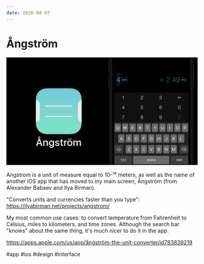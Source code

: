 ```yaml
---
date: 2020-08-07
---
```


# Ångström

![Ångström promo](angstrom.png "Ångström promo")

Angstrom is a unit of measure equal to 10-¹⁰ meters, as well as the name of another iOS app that has moved to my main screen, Ångström (from Alexander Babaev and Ilya Birman).

"Converts units and currencies faster than you type":
https://ilyabirman.net/projects/angstrom/

My most common use cases: to convert temperature from Fahrenheit to Celsius, miles to kilometers, and time zones.
Although the search bar "knows" about the same thing, it's much nicer to do it in the app.

https://apps.apple.com/us/app/ångström-the-unit-converter/id783839219

#app #ios #design #interface
